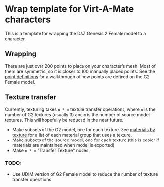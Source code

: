 # Wrap template for Virt-A-Mate characters

This is a template for wrapping the DAZ Genesis 2 Female model to a character.

## Wrapping

There are just over 200 points to place on your character's mesh. Most of them are symmetric, so it is closer to 100 manually placed points. See the [point definitions](docs/point-definitions.md) for a walkthrough of how points are defined on the G2 Female model.

## Texture transfer

Currently, texturing takes `n * m` texture transfer operations, where `n` is the number of G2 textures (usually 3) and `m` is the number of source model textures.
This will hopefully be reduced in the near future.

- Make subsets of the G2 model, one for each texture. See [materials by texture](docs/materials-by-texture.md) for a list of each material group that uses a texture.
- Make subsets of the source model, one for each texture (this is easier if materials are maintained when model is exported)
- Make `n * m` "Transfer Texture" nodes

### TODO:
- Use UDIM version of G2 Female model to reduce the number of texture transfer operations
